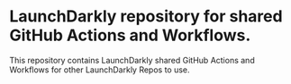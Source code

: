 # LaunchDarkly repository for shared GitHub Actions and Workflows.

This repository contains LaunchDarkly shared GitHub Actions and Workflows for other LaunchDarkly Repos to use.
